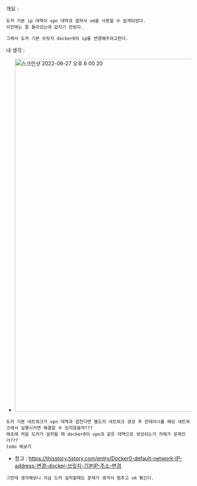 개요 : 
```
도커 기본 ip 대역이 vpn 대역과 겹쳐서 vm을 사용할 수 없게되었다.
이전에는 잘 돌아갔는데 갑자기 안된다.

그래서 도커 기본 브릿지 docker0의 ip를 변경해주려고한다.
```
내 생각 :
- <img width="960" alt="스크린샷 2022-06-27 오후 6 00 20" src="https://user-images.githubusercontent.com/62214428/175901641-5e789d22-8b3b-4e19-827d-a4649b422a1e.png">
```
도커 기본 네트워크가 vpn 대역과 겹친다면 별도의 네트워크 생성 후 컨테이너를 해당 네트워크에서 실행시키면 해결할 수 있지않을까???
애초에 처음 도커가 설치될 때 docker0이 vpn과 같은 대역으로 생성되는거 자체가 문제인가???
todo 해보기
```


- 참고 : https://thisstory.tistory.com/entry/Docker0-default-network-IP-address-변경-docker-브릿지-기본IP-주소-변경
```
그런데 생각해보니 지금 도커 설치할때도 문제가 생겨서 멈추고 vm 튕긴다.
```
